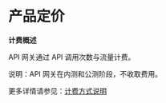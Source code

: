 # 产品定价

**计费概述**

API 网关通过 API 调用次数与流量计费。

说明：API 网关在内测和公测阶段，不收取费用。

更多详情请参见：[计费方式说明](https://docs.jdcloud.com/cn/billing/pay-as-you-go)







     
    
